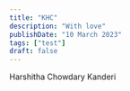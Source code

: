```yaml
---
title: "KHC"
description: "With love"
publishDate: "10 March 2023"
tags: ["test"]
draft: false
---
```

Harshitha Chowdary Kanderi